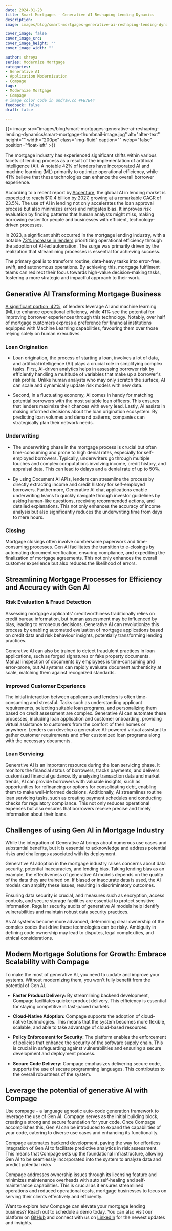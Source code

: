 ```yaml
---
date: 2024-01-23
title: Smart Mortgages - Generative AI Reshaping Lending Dynamics
description: 
image: images/blog/smart-mortgages-generative-ai-reshaping-lending-dynamics/smart-mortgage-banner.jpg

cover_image: false
cover_image_src: 
cover_image_height: ""
cover_image_width: ""

author: shreya
series: Modernize Mortgage
categories:
- Generative AI
- Application Modernization
- Compage
tags:
- Modernize Mortgage
- Compage
# image color code in undraw.co #FB7E44 
feedback: false
draft: false

---
```


{{< image src="images/blog/smart-mortgages-generative-ai-reshaping-lending-dynamics/smart-mortgage-thumbnail-image.jpg" alt="alter-text" height="" width="200px" class="img-fluid" caption="" webp="false" position="float-left" >}}



The mortgage industry has experienced significant shifts within various facets of lending process  as a result of the implementation of artificial intelligence (AI). A notable 42% of lenders have incorporated AI and machine learning (ML) primarily to optimize operational efficiency, while 41% believe that these technologies can enhance the overall borrower experience.  

According to a recent report by [Accenture](https://newsroom.accenture.com/news/artificial-intelligence-poised-to-double-annual-economic-growth-rate-in-12-developed-economies-and-boost-labor-productivity-by-up-to-40-percent-by-2035-according-to-new-research-by-accenture.htm), the global AI in lending market is expected to reach $10.4 billion by 2027, growing at a remarkable CAGR of 23.5%. 
The use of AI in lending not only accelerates the loan approval process but also minimizes errors and mitigates bias.  It improves risk evaluation by finding patterns that human analysts might miss, making borrowing easier for people and businesses with efficient, technology-driven processes. 

In 2023, a significant shift occurred in the mortgage lending industry, with a notable [73% increase in lenders](https://www.fanniemae.com/research-and-insights/perspectives/lenders-motivation-ai-adoption) prioritizing operational efficiency through the adoption of AI-led automation. The surge was primarily driven by the realization that streamlining processes is essential for achieving success. 

The primary goal is to transform routine, data-heavy tasks into error-free, swift, and autonomous operations. By achieving this, mortgage fulfilment teams can redirect their focus towards high-value decision-making tasks, fostering a more strategic and impactful approach to their work. 

 

## Generative AI Transforming Mortgage Business 

 

[A significant portion, 42%](https://www.expertmortgageassistance.com/blog/how-artificial-intelligence-makes-mortgage-underwriting-efficient/), of lenders leverage AI and machine learning (ML) to enhance operational efficiency, while 41% see the potential for improving borrower experiences through this technology. Notably, over half of mortgage customers express a preference for financial institutions equipped with Machine Learning capabilities, favouring them over those relying solely on human executives. 

 

### **Loan Origination**
- Loan origination, the process of starting a loan, involves a lot of data, and artificial intelligence (AI) plays a crucial role in simplifying complex tasks. First, AI-driven analytics helps in assessing borrower risk by efficiently handling a multitude of variables that make up a borrower's risk profile. Unlike human analysts who may only scratch the surface, AI can scale and dynamically update risk models with new data. 

- Second, in a fluctuating economy, AI comes in handy for matching potential borrowers with the most suitable loan officers. This ensures that lenders maximize their chances with every lead. Lastly, AI assists in making informed decisions about the loan origination ecosystem. By predicting loan volumes and demand patterns, companies can strategically plan their network needs. 

 

### **Underwriting**
- The underwriting phase in the mortgage process is crucial but often time-consuming and prone to high denial rates, especially for self-employed borrowers. Typically, underwriters go through multiple touches and complex computations involving income, credit history, and appraisal data. This can lead to delays and a denial rate of up to 50%. 

- By using Document AI APIs, lenders can streamline the process by directly extracting income and credit history for self-employed borrowers. Furthermore, Generative AI chat applications enable underwriting teams to quickly navigate through investor guidelines by asking human-like questions, receiving recommended actions, and detailed explanations. This not only enhances the accuracy of income analysis but also significantly reduces the underwriting time from days to mere hours. 

 
### **Closing**
Mortgage closings often involve cumbersome paperwork and time-consuming processes. Gen AI facilitates the transition to e-closings by automating document verification, ensuring compliance, and expediting the finalization of mortgage agreements. This not only enhances the overall customer experience but also reduces the likelihood of errors. 

 

## Streamlining Mortgage Processes for Efficiency and Accuracy with Gen AI  





### **Risk Evaluation & Fraud Detection** 

Assessing mortgage applicants' creditworthiness traditionally relies on credit bureau information, but human assessment may be influenced by bias, leading to erroneous decisions. Generative AI can revolutionize this process by enabling automated evaluation of mortgage applications based on credit data and risk behaviour insights, potentially transforming lending practices. 

Generative AI can also be trained to detect fraudulent practices in loan applications, such as forged signatures or fake property documents. Manual inspection of documents by employees is time-consuming and error-prone, but AI systems can rapidly evaluate document authenticity at scale, matching them against recognized standards. 

 

### **Improved Customer Experience** 

The initial interaction between applicants and lenders is often time-consuming and stressful. Tasks such as understanding applicant requirements, selecting suitable loan programs, and personalizing them based on credit assessment are complex. Generative AI can automate these processes, including loan application and customer onboarding, providing virtual assistance to customers from the comfort of their homes or anywhere. Lenders can develop a generative AI-powered virtual assistant to gather customer requirements and offer customized loan programs along with the necessary documents. 

 

### **Loan Servicing**  

Generative AI is an important resource during the loan servicing phase. It monitors the financial status of borrowers, tracks payments, and delivers customized financial guidance. By analysing transaction data and market trends, AI can provide borrowers with valuable insights, such as opportunities for refinancing or options for consolidating debt, enabling them to make well-informed decisions. Additionally, AI streamlines routine loan servicing tasks, such as creating payment schedules and conducting checks for regulatory compliance. This not only reduces operational expenses but also ensures that borrowers receive precise and timely information about their loans. 



## Challenges of using Gen AI in Mortgage Industry 

 

While the integration of Generative AI brings about numerous use cases and substantial benefits, but it is essential to acknowledge and address potential risks and challenges associated with its deployment.  

Generative AI adoption in the mortgage industry raises concerns about data security, potential inaccuracies, and lending bias. Taking lending bias as an example, the effectiveness of generative AI models depends on the quality of the data they are trained on. If biased or inaccurate data is used, the AI models can amplify these issues, resulting in discriminatory outcomes. 

Ensuring data security is crucial, and measures such as encryption, access controls, and secure storage facilities are essential to protect sensitive information. Regular security audits of generative AI models help identify vulnerabilities and maintain robust data security practices.  

 

As AI systems become more advanced, determining clear ownership of the complex codes that drive these technologies can be risky. Ambiguity in defining code ownership may lead to disputes, legal complexities, and ethical considerations. 

 

 

## Modern Mortgage Solutions for Growth: Embrace Scalability with Compage 

 

To make the most of generative AI, you need to update and improve your systems. Without modernizing them, you won't fully benefit from the potential of Gen AI.  

 

- **Faster Product Delivery:**  By streamlining backend development, Compage facilitates quicker product delivery. This efficiency is essential for staying competitive in fast-paced markets. 

- **Cloud-Native Adoption:**  Compage supports the adoption of cloud-native technologies. This means that the system becomes more flexible, scalable, and able to take advantage of cloud-based resources. 

- **Policy Enforcement for Security:**  The platform enables the enforcement of policies that enhance the security of the software supply chain. This is crucial in safeguarding against vulnerabilities and ensuring a secure development and deployment process. 

- **Secure Code Delivery:**  Compage emphasizes delivering secure code, supports the use of secure programming languages. This contributes to the overall robustness of the system. 

 

 

 

 

## Leverage the potential of generative AI with Compage  

 

Use compage – a language agnostic auto-code generation framework to leverage the use of Gen AI.  Compage serves as the initial building block, creating a strong and secure foundation for your code. Once Compage accomplishes this, Gen AI can be introduced to expand the capabilities of your code, catering to diverse use cases and enhancing its functionality.  

 

Compage automates backend development, paving the way for effortless integration of Gen AI to facilitate predictive analytics in risk assessment. This means that Compage sets up the foundational infrastructure, allowing Gen AI to be seamlessly incorporated into the system to analyze data and predict potential risks 

Compage addresses ownership issues through its licensing feature and minimizes maintenance overheads with auto self-healing and self-maintenance capabilities. This is crucial as it ensures streamlined operations and reduced operational costs, mortgage businesses to focus on serving their clients effectively and efficiently. 

Want to explore how Compage can elevate your mortgage lending business? Reach out to schedule a demo today. You can also visit our platform on [GitHub](https://github.com/intelops/compage) and connect with us on [LinkedIn](https://www.linkedin.com/company/intelopsai/) for the newest updates and insights. 
